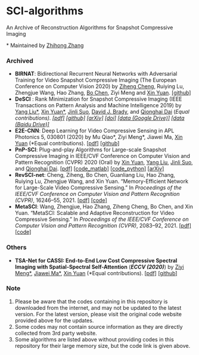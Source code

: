 # SCI-algorithms
An Archive of Reconstruction Algorithms for Snapshot Compressive Imaging

\* Maintained by [Zhihong Zhang](https://github.com/dawnlh)

### Archived

- **BIRNAT**: Bidirectional Recurrent Neural Networks with Adversarial Training for Video Snapshot Compressive Imaging (The European Conference on Computer Vision 2020) by [Ziheng Cheng](https://github.com/zihengcheng), Ruiying Lu, Zhengjue Wang, Hao Zhang, [Bo Chen](https://web.xidian.edu.cn/bchen/), Ziyi Meng and [Xin Yuan](https://www.bell-labs.com/usr/x.yuan). [[github]](https://github.com/BoChenGroup/BIRNAT)
- **DeSCI** : Rank Minimization for Snapshot Compressive Imaging (IEEE Transactions on Pattern Analysis and Machine Intelligence  2019) by [Yang Liu*](https://liuyang12.github.io/), [Xin Yuan*](https://www.bell-labs.com/usr/x.yuan), [Jinli Suo](https://sites.google.com/site/suojinli/), [David J. Brady](https://ece.duke.edu/faculty/david-brady), and [Qionghai Dai](http://media.au.tsinghua.edu.cn/) (*Equal contributions). [[pdf\]](https://arxiv.org/pdf/1807.07837.pdf) [[github\]](https://github.com/liuyang12/DeSCI) [[arXiv\]](https://arxiv.org/abs/1807.07837) [[doi\]](https://doi.org/10.1109/TPAMI.2018.2873587) [[data (Google Drive)\]](https://drive.google.com/open?id=1d2uh9nuOL5Z7WnEQJ5HZSDMWK2VAT9sH) [[data (Baidu Drive)\]](https://pan.baidu.com/s/1mEODhEd0_zP4-hBhWUTp2g)*
- **E2E-CNN**: Deep Learning for Video Compressive Sensing  in APL Photonics 5, 030801 (2020)  by Mu Qiao\*, Ziyi Meng\*, Jiawei Ma, [Xin Yuan](https://www.bell-labs.com/usr/x.yuan) (*Equal contributions). [[pdf\]](https://aip.scitation.org/doi/pdf/10.1063/1.5140721?download=true) [[github\]](https://github.com/mq0829/DL-CACTI)
- **PnP-SCI**: Plug-and-play Algorithms for Large-scale Snapshot Compressive Imaging in IEEE/CVF Conference on Computer Vision and Pattern Recognition (CVPR) 2020 (Oral) by [Xin Yuan](https://www.bell-labs.com/usr/x.yuan), [Yang Liu](https://liuyang12.github.io/), [Jinli Suo](https://sites.google.com/site/suojinli/), and [Qionghai Dai](http://media.au.tsinghua.edu.cn/). [[pdf\]](https://arxiv.org/pdf/2003.13654) [[code_matlab\]](https://github.com/liuyang12/PnP-SCI) [[code_python\]](https://github.com/liuyang12/PnP-SCI_python) [[arXiv\]](https://arxiv.org/abs/2003.13654)
- **RevSCI-net**: Cheng, Ziheng, Bo Chen, Guanliang Liu, Hao Zhang, Ruiying Lu, Zhengjue Wang, and Xin Yuan. “Memory-Efficient Network for Large-Scale Video Compressive Sensing.” In *Proceedings of the IEEE/CVF Conference on Computer Vision and Pattern Recognition (CVPR)*, 16246–55, 2021. [[pdf]](https://arxiv.org/abs/2103.03089) [[code]](https://github.com/BoChenGroup/RevSCI-net)
- **MetaSCI**: Wang, Zhengjue, Hao Zhang, Ziheng Cheng, Bo Chen, and Xin Yuan. “MetaSCI: Scalable and Adaptive Reconstruction for Video Compressive Sensing.” In *Proceedings of the IEEE/CVF Conference on Computer Vision and Pattern Recognition (CVPR)*, 2083–92, 2021. [[pdf]](https://arxiv.org/abs/2103.01786) [[code]](https://github.com/xyvirtualgroup/MetaSCI-CVPR2021)



### Others

- **TSA-Net for CASSI: End-to-End Low Cost Compressive Spectral Imaging with Spatial-Spectral Self-Attention** (***ECCV (2020)***) by [Ziyi Meng*](https://github.com/mengziyi64), [Jiawei Ma*](https://github.com/Phoenix-V), [Xin Yuan](https://www.bell-labs.com/usr/x.yuan) (*Equal contributions). [[pdf]](https://github.com/mengziyi64/TSA-Net/blob/master) [[github]](https://github.com/mengziyi64/TSA-Net)



### Note

1. Please be aware that the codes containing in this repository is downloaded from the internet, and may not be updated to the latest version. For the latest version, please visit the original code website provided above for the updates.
2. Some codes may not contain source information as they are directly collected from 3rd party website.
3. Some algorithms are listed above without providing codes in this repository for their large memory size, but the code link is given above.